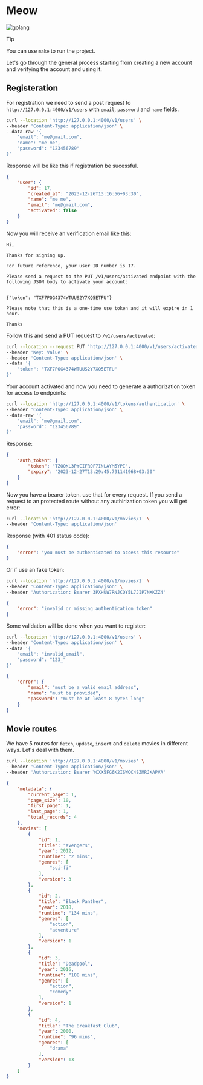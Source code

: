 # Meow

![golang](https://github.com/AliiAhmadi/Meow/assets/107758775/28b90dae-bc10-4376-ba30-938982142b72)

> [!TIP]
> You can use `make` to run the project.

Let's go through the general process starting from creating a new account and verifying the account and using it.

## Registeration

For registration we need to send a post request to `http://127.0.0.1:4000/v1/users` with `email`, `password` and `name` fields.

```zsh
curl --location 'http://127.0.0.1:4000/v1/users' \
--header 'Content-Type: application/json' \
--data-raw '{
    "email": "me@gmail.com",
    "name": "me me",
    "password": "123456789"
}'
```

Response will be like this if registration be sucessful.
```json
{
    "user": {
        "id": 17,
        "created_at": "2023-12-26T13:16:56+03:30",
        "name": "me me",
        "email": "me@gmail.com",
        "activated": false
    }
}
```

Now you will receive an verification email like this:
```
Hi,

Thanks for signing up.

For future reference, your user ID number is 17.

Please send a request to the PUT /v1/users/activated endpoint with the following JSON body to activate your account:


{"token": "TXF7POG4374WTUUS2Y7XQ5ETFU"}

Please note that this is a one-time use token and it will expire in 1 hour.

Thanks
```

Follow this and send a PUT request to `/v1/users/activated`:

```zsh
curl --location --request PUT 'http://127.0.0.1:4000/v1/users/activated' \
--header 'Key: Value' \
--header 'Content-Type: application/json' \
--data '{
    "token": "TXF7POG4374WTUUS2Y7XQ5ETFU"
}'
```

Your account activated and now you need to generate a authorization token for access to endpoints:

```zsh
curl --location 'http://127.0.0.1:4000/v1/tokens/authentication' \
--header 'Content-Type: application/json' \
--data-raw '{
    "email": "me@gmail.com",
    "password": "123456789"
}'
```

Response:

```json
{
    "auth_token": {
        "token": "TZQQKL3PYCIFROF7INLAYM5YPI",
        "expiry": "2023-12-27T13:29:45.791141968+03:30"
    }
}
```

Now you have a bearer token. use that for every request. If you send a request to an protected route without any authirization token you will get error:

```zsh
curl --location 'http://127.0.0.1:4000/v1/movies/1' \
--header 'Content-Type: application/json'
```

Response (with 401 status code):

```json
{
    "error": "you must be authenticated to access this resource"
}
```

Or if use an fake token:

```zsh
curl --location 'http://127.0.0.1:4000/v1/movies/1' \
--header 'Content-Type: application/json' \
--header 'Authorization: Bearer 3PXHUW7RNJCOY5L7JIP7NXKZZ4'
```

```json
{
    "error": "invalid or missing authentication token"
}
```

Some validation will be done when you want to register:

```zsh
curl --location 'http://127.0.0.1:4000/v1/users' \
--header 'Content-Type: application/json' \
--data '{
    "email": "invalid_email",
    "password": "123_"
}'
```

```json
{
    "error": {
        "email": "must be a valid email address",
        "name": "must be provided",
        "password": "must be at least 8 bytes long"
    }
}
```

## Movie routes

We have 5 routes for `fetch`, `update`, `insert` and `delete` movies in different ways. Let's deal with them.

```zsh
curl --location 'http://127.0.0.1:4000/v1/movies' \
--header 'Content-Type: application/json' \
--header 'Authorization: Bearer YCXX5FG6K2ISWOC4SZMRJKAPVA'
```

```json
{
    "metadata": {
        "current_page": 1,
        "page_size": 10,
        "first_page": 1,
        "last_page": 1,
        "total_records": 4
    },
    "movies": [
        {
            "id": 1,
            "title": "avengers",
            "year": 2012,
            "runtime": "2 mins",
            "genres": [
                "sci-fi"
            ],
            "version": 3
        },
        {
            "id": 2,
            "title": "Black Panther",
            "year": 2018,
            "runtime": "134 mins",
            "genres": [
                "action",
                "adventure"
            ],
            "version": 1
        },
        {
            "id": 3,
            "title": "Deadpool",
            "year": 2016,
            "runtime": "108 mins",
            "genres": [
                "action",
                "comedy"
            ],
            "version": 1
        },
        {
            "id": 4,
            "title": "The Breakfast Club",
            "year": 2000,
            "runtime": "96 mins",
            "genres": [
                "drama"
            ],
            "version": 13
        }
    ]
}
```

